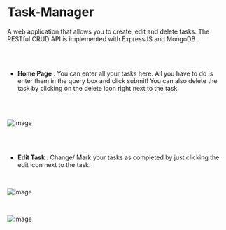 # Task-Manager
A web application that allows you to create, edit and delete tasks. The RESTful CRUD API is implemented with ExpressJS and MongoDB.

<br>
<br>

- **Home Page** : You can enter all your tasks here. All you have to do is enter them in the query box and click submit! You can also delete the task by clicking on the delete icon right next to the task.

<br>
<br>

![image](https://github.com/ArunMaramraj/Task-Manager/assets/121447227/dfd70ed7-e279-465b-853f-64af11dfd9ee)


<br>
<br>

- **Edit Task** : Change/ Mark your tasks as completed by just clicking the edit icon next to the task.

<br>

![image](https://github.com/ArunMaramraj/Task-Manager/assets/121447227/b4ae2e28-4de1-44d1-9082-c0e8779b2950)

<br>

![image](https://github.com/ArunMaramraj/Task-Manager/assets/121447227/73aa73bc-96d2-4fcf-a77f-8a516b309703)

